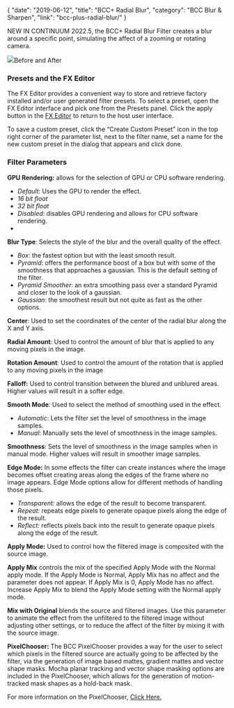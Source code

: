 {
"date": "2019-06-12",
"title": "BCC+ Radial Blur",
"category": "BCC Blur & Sharpen",
"link": "bcc-plus-radial-blur/"
}

 
NEW IN CONTINUUM 2022.5, the BCC+ Radial Blur Filter creates a blur around a specific point, simulating the affect of a zooming or rotating camera. 


![](https://borisfx-com-res.cloudinary.com/image/upload//documentation/continuum/uploads/2022/04/RadBlr.jpg)Before and After
### Presets and the FX Editor


The FX Editor provides a convenient way to store and retrieve factory installed and/or user generated filter presets. To select a preset, open the FX Editor interface and pick one from the Presets panel. Click the apply button in the [FX Editor](/documentation/continuum/bcc-fx-editor) to return to the host user interface. 


To save a custom preset, click the “Create Custom Preset” icon in the top right corner of the parameter list, next to the filter name, set a name for the new custom preset in the dialog that appears and click done. 


### Filter Parameters


**GPU Rendering:** allows for the selection of GPU or CPU software rendering.


* *Default*: Uses the GPU to render the effect.
* *16 bit float*
* *32 bit float*
* *Disabled*: disables GPU rendering and allows for CPU software rendering.
* 


**Blur Type**: Selects the style of the blur and the overall quality of the effect.


* *Box*: the fastest option but with the least smooth result.
* *Pyramid*: offers the performance boost of a box but with some of the smoothness that approaches a gaussian. This is the default setting of the filter.
* *Pyramid Smoother*: an extra smoothing pass over a standard Pyramid and closer to the look of a gaussian.
* *Gaussian*: the smoothest result but not quite as fast as the other options.


**Center**: Used to set the coordinates of the center of the radial blur along the X and Y axis. 


**Radial Amount**: Used to control the amount of blur that is applied to any moving pixels in the image.


**Rotation Amount**: Used to control the amount of the rotation that is applied to any moving pixels in the image


**Falloff:** Used to control transition between the blured and unblured areas. Higher values will result in a softer edge. 


**Smooth Mode**: Used to select the method of smoothing used in the effect. 


* *Automatic*: Lets the filter set the level of smoothness in the image samples.
* *Manual*: Manually sets the level of smoothness in the image samples.


**Smoothness**: Sets the level of smoothness in the image samples when in manual mode. Higher values will result in smoother image samples. 


**Edge Mode:** In some effects the filter can create instances where the image becomes offset creating areas along the edges of the frame where no image appears. Edge Mode options allow for different methods of handling those pixels. 


* *Transparent:* allows the edge of the result to become transparent.
* *Repeat:* repeats edge pixels to generate opaque pixels along the edge of the result.
* *Reflect:* reflects pixels back into the result to generate opaque pixels along the edge of the result.


**Apply Mode:**  Used to control how the filtered image is composited with the source image. 


**Apply Mix** controls the mix of the specified Apply Mode with the Normal apply mode. If the Apply Mode is Normal, Apply Mix has no affect and the parameter does not appear. If Apply Mix is 0, Apply Mode has no affect. Increase Apply Mix to blend the Apply Mode setting with the Normal apply mode.


**Mix with Original** blends the source and filtered images. Use this parameter to animate the effect from the unfiltered to the filtered image without adjusting other settings, or to reduce the affect of the filter by mixing it with the source image.


**PixelChooser:**  The BCC PixelChooser provides a way for the user to select which pixels in the filtered source are actually going to be affected by the filter, via the generation of image based mattes, gradient mattes and vector shape masks. Mocha planar tracking and vector shape masking options are included in the PixelChooser, which allows for the generation of motion-tracked mask shapes as a hold-back mask. 


For more information on the PixelChooser, [Click Here.﻿](/documentation/continuum/)


